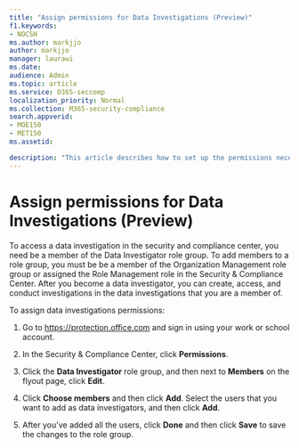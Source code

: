 ```yaml
---
title: "Assign permissions for Data Investigations (Preview)"
f1.keywords:
- NOCSH
ms.author: markjjo
author: markjjo
manager: laurawi
ms.date: 
audience: Admin
ms.topic: article
ms.service: O365-seccomp
localization_priority: Normal
ms.collection: M365-security-compliance 
search.appverid: 
- MOE150
- MET150
ms.assetid: 

description: "This article describes how to set up the permissions necessary to use the data investigations tool in Microsoft 365."
---
```


# Assign permissions for Data Investigations (Preview)

To access a data investigation in the security and compliance center, you need be a member of the Data Investigator role group. To add members to a role group, you must be be a member of the Organization Management role group or assigned the Role Management role in the Security & Compliance Center. After you become a data investigator, you can create, access, and conduct investigations in the data investigations that you are a member of.

To assign data investigations permissions:

1. Go to https://protection.office.com and sign in using your work or school account.

2. In the Security & Compliance Center, click **Permissions**. 

3. Click the **Data Investigator** role group, and then next to **Members** on the flyout page, click **Edit**.

4. Click **Choose members** and then click **Add**. Select the users that you want to add as data investigators, and then click **Add**.

5. After you've added all the users, click **Done** and then click **Save** to save the changes to the role group.